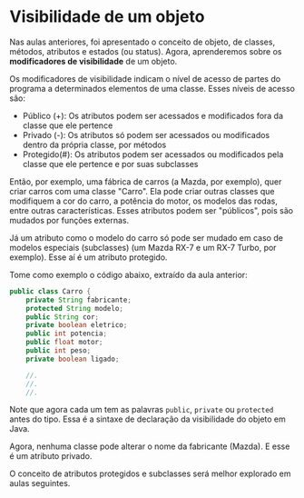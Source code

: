 # Visibilidade de um objeto

Nas aulas anteriores, foi apresentado o conceito de objeto, de classes, métodos, atributos e estados (ou status). Agora, aprenderemos sobre os **modificadores de visibilidade** de um objeto.

Os modificadores de visibilidade indicam o nível de acesso de partes do programa a determinados elementos de uma classe. Esses níveis de acesso são:
- Público (+): Os atributos podem ser acessados e modificados fora da classe que ele pertence
- Privado (-): Os atributos só podem ser acessados ou modificados dentro da própria classe, por métodos
- Protegido(#): Os atributos podem ser acessados ou modificados pela classe que ele pertence e por suas subclasses

Então, por exemplo, uma fábrica de carros (a Mazda, por exemplo), quer criar carros com uma classe "Carro". Ela pode criar outras classes que modifiquem a cor do carro, a potência do motor, os modelos das rodas, entre outras características. Esses atributos podem ser "públicos", pois são mudados por funções externas. 

Já um atributo como o modelo do carro só pode ser mudado em caso de modelos especiais (subclasses) (um Mazda RX-7 e um RX-7 Turbo, por exemplo). Esse aí é um atributo protegido. 

Tome como exemplo o código abaixo, extraído da aula anterior:

```Java
public class Carro {
    private String fabricante;
    protected String modelo;
    public String cor;
    private boolean eletrico;
    public int potencia;
    public float motor;
    public int peso;
    private boolean ligado;

	//.
	//.
	//.
```

Note que agora cada um tem as palavras `public`, `private` ou `protected` antes do tipo. Essa é a sintaxe de declaração da visibilidade do objeto em Java.

Agora, nenhuma classe pode alterar o nome da fabricante (Mazda). E esse é um atributo privado.

O conceito de atributos protegidos e subclasses será melhor explorado em aulas seguintes.